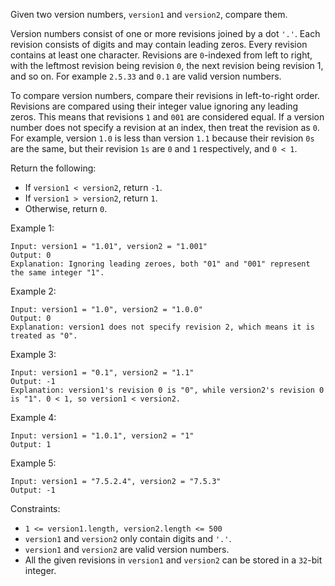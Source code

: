Given two version numbers, `version1` and `version2`, compare them.

Version numbers consist of one or more revisions joined by a dot `'.'`. Each revision consists of digits and may contain leading zeros. Every revision contains at least one character. Revisions are `0`-indexed from left to right, with the leftmost revision being revision `0`, the next revision being revision 1, and so on. For example `2.5.33` and `0.1` are valid version numbers.

To compare version numbers, compare their revisions in left-to-right order. Revisions are compared using their integer value ignoring any leading zeros. This means that revisions `1` and `001` are considered equal. If a version number does not specify a revision at an index, then treat the revision as `0`. For example, version `1.0` is less than version `1.1` because their revision `0s` are the same, but their revision `1s` are `0` and `1` respectively, and `0 < 1`.

Return the following:
- If `version1 < version2`, return `-1`.
- If `version1 > version2`, return `1`.
- Otherwise, return `0`.

Example 1:
```
Input: version1 = "1.01", version2 = "1.001"
Output: 0
Explanation: Ignoring leading zeroes, both "01" and "001" represent the same integer "1".
```
Example 2:
```
Input: version1 = "1.0", version2 = "1.0.0"
Output: 0
Explanation: version1 does not specify revision 2, which means it is treated as "0".
```
Example 3:
```
Input: version1 = "0.1", version2 = "1.1"
Output: -1
Explanation: version1's revision 0 is "0", while version2's revision 0 is "1". 0 < 1, so version1 < version2.
```
Example 4:
```
Input: version1 = "1.0.1", version2 = "1"
Output: 1
```
Example 5:
```
Input: version1 = "7.5.2.4", version2 = "7.5.3"
Output: -1
``` 

Constraints:
- `1 <= version1.length, version2.length <= 500`
- `version1` and `version2` only contain digits and `'.'`.
- `version1` and `version2` are valid version numbers.
- All the given revisions in `version1` and `version2` can be stored in a `32`-bit integer.
